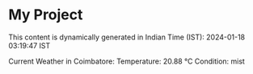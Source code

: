 # My Project

This content is dynamically generated in Indian Time (IST): 2024-01-18 03:19:47 IST


Current Weather in Coimbatore:
Temperature: 20.88 °C
Condition: mist
